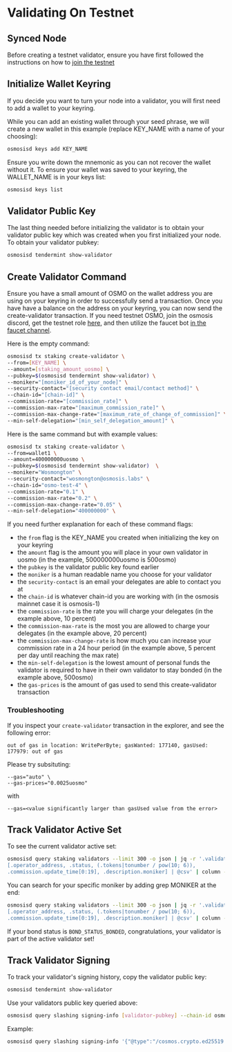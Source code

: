 # Validating On Testnet

## Synced Node

Before creating a testnet validator, ensure you have first followed the instructions on how to [join the testnet](../developing/network/join-testnet)

## Initialize Wallet Keyring

If you decide you want to turn your node into a validator, you will first need to add a wallet to your keyring.

While you can add an existing wallet through your seed phrase, we will create a new wallet in this example (replace KEY_NAME with a name of your choosing):

```bash
osmosisd keys add KEY_NAME
```
Ensure you write down the mnemonic as you can not recover the wallet without it. To ensure your wallet was saved to your keyring, the WALLET_NAME is in your keys list:

```bash
osmosisd keys list
```

## Validator Public Key

The last thing needed before initializing the validator is to obtain your validator public key which was created when you first initialized your node. To obtain your validator pubkey:

```bash
osmosisd tendermint show-validator
```

## Create Validator Command

Ensure you have a small amount of OSMO on the wallet address you are using on your keyring in order to successfully send a transaction. Once you have have a balance on the address on your keyring, you can now send the create-validator transaction. If you need testnet OSMO, join the osmosis discord, get the testnet role [here](https://canary.discord.com/channels/798583171548840026/842529004955500555), and then utilize the faucet bot [in the faucet channel](https://canary.discord.com/channels/798583171548840026/911309363464007741).

Here is the empty command:

```bash
osmosisd tx staking create-validator \
--from=[KEY_NAME] \
--amount=[staking_amount_uosmo] \
--pubkey=$(osmosisd tendermint show-validator) \
--moniker="[moniker_id_of_your_node]" \
--security-contact="[security contact email/contact method]" \
--chain-id="[chain-id]" \
--commission-rate="[commission_rate]" \
--commission-max-rate="[maximum_commission_rate]" \
--commission-max-change-rate="[maximum_rate_of_change_of_commission]" \
--min-self-delegation="[min_self_delegation_amount]" \
```

Here is the same command but with example values:

```bash
osmosisd tx staking create-validator \
--from=wallet1 \
--amount=400000000uosmo \
--pubkey=$(osmosisd tendermint show-validator)  \
--moniker="Wosmongton" \
--security-contact="wosmongton@osmosis.labs" \
--chain-id="osmo-test-4" \
--commission-rate="0.1" \
--commission-max-rate="0.2" \
--commission-max-change-rate="0.05" \
--min-self-delegation="400000000" \
```

If you need further explanation for each of these command flags:
- the `from` flag is the KEY_NAME you created when initializing the key on your keyring
- the `amount` flag is the amount you will place in your own validator in uosmo (in the example, 500000000uosmo is 500osmo)
- the `pubkey` is the validator public key found earlier
- the `moniker` is a human readable name you choose for your validator
- the `security-contact` is an email your delegates are able to contact you at
- the `chain-id` is whatever chain-id you are working with (in the osmosis mainnet case it is osmosis-1)
- the `commission-rate` is the rate you will charge your delegates (in the example above, 10 percent)
- the `commission-max-rate` is the most you are allowed to charge your delegates (in the example above, 20 percent)
- the `commission-max-change-rate` is how much you can increase your commission rate in a 24 hour period (in the example above, 5 percent per day until reaching the max rate)
- the `min-self-delegation` is the lowest amount of personal funds the validator is required to have in their own validator to stay bonded (in the example above, 500osmo)
- the `gas-prices` is the amount of gas used to send this create-validator transaction

### Troubleshooting

If you inspect your `create-validator` transaction in the explorer, and see the following error:
```
out of gas in location: WritePerByte; gasWanted: 177140, gasUsed: 177979: out of gas
```

Please try subsituting:
```
--gas="auto" \
--gas-prices="0.0025uosmo"
```

with

```
--gas=<value significantly larger than gasUsed value from the error>
```

## Track Validator Active Set

To see the current validator active set:

```bash
osmosisd query staking validators --limit 300 -o json | jq -r '.validators[] |
[.operator_address, .status, (.tokens|tonumber / pow(10; 6)),
.commission.update_time[0:19], .description.moniker] | @csv' | column -t -s","
```

You can search for your specific moniker by adding grep MONIKER at the end:

```bash
osmosisd query staking validators --limit 300 -o json | jq -r '.validators[] |
[.operator_address, .status, (.tokens|tonumber / pow(10; 6)),
.commission.update_time[0:19], .description.moniker] | @csv' | column -t -s"," | grep Wosmongton
```

If your bond status is `BOND_STATUS_BONDED`, congratulations, your validator is part of the active validator set!

## Track Validator Signing

To track your validator's signing history, copy the validator public key:

```bash
osmosisd tendermint show-validator
```

Use your validators public key queried above:

```bash
osmosisd query slashing signing-info [validator-pubkey] --chain-id osmo-test-4
```

Example:

```bash
osmosisd query slashing signing-info '{"@type":"/cosmos.crypto.ed25519.PubKey","key":"HlixoxNZBPq4pBOYEimtSq9Ak4peBISVsIbI5ZHrEAU="}' --chain-id osmo-test-4
```
